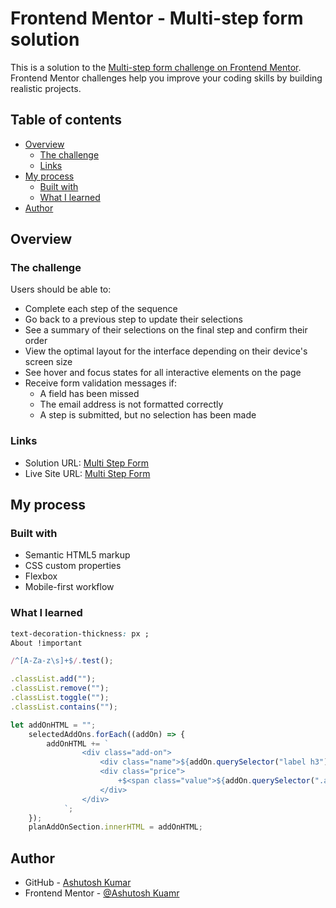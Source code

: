 # Frontend Mentor - Multi-step form solution

This is a solution to the [Multi-step form challenge on Frontend Mentor](https://www.frontendmentor.io/solutions/multi-step-form-hBGOZJUC09). Frontend Mentor challenges help you improve your coding skills by building realistic projects.

## Table of contents

- [Overview](#overview)
  - [The challenge](#the-challenge)
  - [Links](#links)
- [My process](#my-process)
  - [Built with](#built-with)
  - [What I learned](#what-i-learned)
- [Author](#author)

## Overview

### The challenge

Users should be able to:

- Complete each step of the sequence
- Go back to a previous step to update their selections
- See a summary of their selections on the final step and confirm their order
- View the optimal layout for the interface depending on their device's screen size
- See hover and focus states for all interactive elements on the page
- Receive form validation messages if:
  - A field has been missed
  - The email address is not formatted correctly
  - A step is submitted, but no selection has been made

### Links

- Solution URL: [Multi Step Form](https://www.frontendmentor.io/solutions/multi-step-form-hBGOZJUC09)
- Live Site URL: [Multi Step Form](https://developer-ashutosh.github.io/Multi-Step-Form/)

## My process

### Built with

- Semantic HTML5 markup
- CSS custom properties
- Flexbox
- Mobile-first workflow

### What I learned

```css
text-decoration-thickness: px ;
About !important
```

```js
/^[A-Za-z\s]+$/.test();

.classList.add("");
.classList.remove("");
.classList.toggle("");
.classList.contains("");

let addOnHTML = "";
    selectedAddOns.forEach((addOn) => {
        addOnHTML += `
                <div class="add-on">
                    <div class="name">${addOn.querySelector("label h3").innerText}</div>
                    <div class="price">
                        +$<span class="value">${addOn.querySelector(".add-on-price").innerText}</span><span class="subscription">/mo</span>
                    </div>
                </div>
            `;
    });
    planAddOnSection.innerHTML = addOnHTML;
```

## Author

- GitHub - [Ashutosh Kumar](https://www.github.com/Developer-Ashutosh/)
- Frontend Mentor - [@Ashutosh Kuamr](https://www.frontendmentor.io/profile/yourusername)
